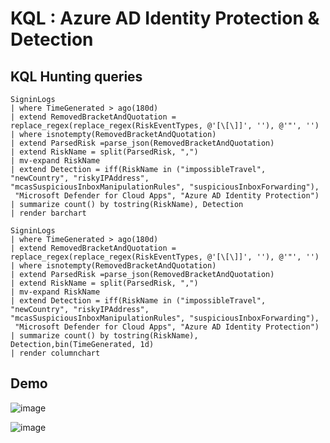# KQL : Azure AD Identity Protection & Detection

## KQL Hunting queries

```kql
SigninLogs
| where TimeGenerated > ago(180d)
| extend RemovedBracketAndQuotation = replace_regex(replace_regex(RiskEventTypes, @'[\[\]]', ''), @'"', '')
| where isnotempty(RemovedBracketAndQuotation)
| extend ParsedRisk =parse_json(RemovedBracketAndQuotation)
| extend RiskName = split(ParsedRisk, ",")
| mv-expand RiskName
| extend Detection = iff(RiskName in ("impossibleTravel", "newCountry", "riskyIPAddress", "mcasSuspiciousInboxManipulationRules", "suspiciousInboxForwarding"),
 "Microsoft Defender for Cloud Apps", "Azure AD Identity Protection")
| summarize count() by tostring(RiskName), Detection
| render barchart 
```

```kql
SigninLogs
| where TimeGenerated > ago(180d)
| extend RemovedBracketAndQuotation = replace_regex(replace_regex(RiskEventTypes, @'[\[\]]', ''), @'"', '')
| where isnotempty(RemovedBracketAndQuotation)
| extend ParsedRisk =parse_json(RemovedBracketAndQuotation)
| extend RiskName = split(ParsedRisk, ",")
| mv-expand RiskName
| extend Detection = iff(RiskName in ("impossibleTravel", "newCountry", "riskyIPAddress", "mcasSuspiciousInboxManipulationRules", "suspiciousInboxForwarding"),
 "Microsoft Defender for Cloud Apps", "Azure AD Identity Protection")
| summarize count() by tostring(RiskName), Detection,bin(TimeGenerated, 1d)
| render columnchart 
```

## Demo
![image](https://user-images.githubusercontent.com/120234772/225237878-cc8cd3e2-8d4f-4c16-b6aa-16a3148cb4f4.png)

![image](https://user-images.githubusercontent.com/120234772/225238025-737af0f3-2a81-47b4-b59f-ef98eb3d6cc4.png)
